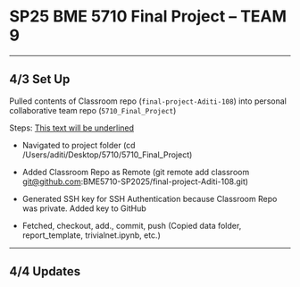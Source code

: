 # SP25 BME 5710 Final Project – TEAM 9

---

## 4/3 Set Up
Pulled contents of Classroom repo (`final-project-Aditi-108`) into personal collaborative team repo (`5710_Final_Project`)

Steps:
<u>This text will be underlined</u>
- Navigated to project folder (cd /Users/aditi/Desktop/5710/5710_Final_Project)

- Added Classroom Repo as Remote (git remote add classroom git@github.com:BME5710-SP2025/final-project-Aditi-108.git)

- Generated SSH key for SSH Authentication because Classroom Repo was private. Added key to GitHub

- Fetched, checkout, add., commit, push (Copied data folder, report_template, trivialnet.ipynb, etc.)

---
## 4/4 Updates
